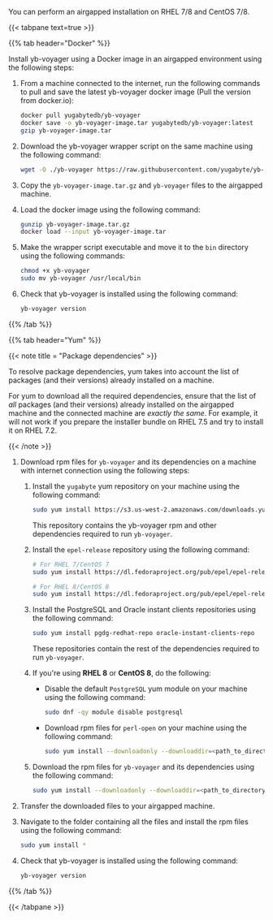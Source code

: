 <!--
+++
private=true
+++
-->

You can perform an airgapped installation on RHEL 7/8 and CentOS 7/8.

{{< tabpane text=true >}}

{{% tab header="Docker" %}}

Install yb-voyager using a Docker image in an airgapped environment using the following steps:

1. From a machine connected to the internet, run the following commands to pull and save the latest yb-voyager docker image (Pull the version from docker.io):

    ```sh
    docker pull yugabytedb/yb-voyager
    docker save -o yb-voyager-image.tar yugabytedb/yb-voyager:latest
    gzip yb-voyager-image.tar
    ```

1. Download the yb-voyager wrapper script on the same machine using the following command:

    ```sh
    wget -O ./yb-voyager https://raw.githubusercontent.com/yugabyte/yb-voyager/main/docker/yb-voyager-docker
    ```

1. Copy the `yb-voyager-image.tar.gz` and `yb-voyager` files to the airgapped machine.

1. Load the docker image using the following command:

    ```sh
    gunzip yb-voyager-image.tar.gz
    docker load --input yb-voyager-image.tar
    ```

1. Make the wrapper script executable and move it to the `bin` directory using the following commands:

    ```sh
    chmod +x yb-voyager
    sudo mv yb-voyager /usr/local/bin
    ```

1. Check that yb-voyager is installed using the following command:

    ```sh
    yb-voyager version
    ```

{{% /tab %}}

{{% tab header="Yum" %}}

{{< note title = "Package dependencies" >}}

To resolve package dependencies, yum takes into account the list of packages (and their versions) already installed on a machine.

For yum to download all the required dependencies, ensure that the list of *all* packages (and their versions) already installed on the airgapped machine and the connected machine are *exactly the same*. For example, it will not work if you prepare the installer bundle on RHEL 7.5 and try to install it on RHEL 7.2.

{{< /note >}}

1. Download rpm files for `yb-voyager` and its dependencies on a machine with internet connection using the following steps:

    1. Install the `yugabyte` yum repository on your machine using the following command:

        ```sh
        sudo yum install https://s3.us-west-2.amazonaws.com/downloads.yugabyte.com/repos/reporpms/yb-yum-repo-1.1-0.noarch.rpm
        ```

        This repository contains the yb-voyager rpm and other dependencies required to run `yb-voyager`.

    1. Install the `epel-release` repository using the following command:

        ```sh
        # For RHEL 7/CentOS 7
        sudo yum install https://dl.fedoraproject.org/pub/epel/epel-release-latest-7.noarch.rpm
        ```

        ```sh
        # For RHEL 8/CentOS 8
        sudo yum install https://dl.fedoraproject.org/pub/epel/epel-release-latest-8.noarch.rpm
        ```

    1. Install the PostgreSQL and Oracle instant clients repositories using the following command:

        ```sh
        sudo yum install pgdg-redhat-repo oracle-instant-clients-repo
        ```

        These repositories contain the rest of the dependencies required to run `yb-voyager`.

    1. If you're using **RHEL 8** or **CentOS 8**, do the following:

        - Disable the default `PostgreSQL` yum module on your machine using the following command:

            ```sh
            sudo dnf -qy module disable postgresql
            ```

        - Download rpm files for `perl-open` on your machine using the following command:

            ```sh
            sudo yum install --downloadonly --downloaddir=<path_to_directory> perl-open.noarch
            ```

    1. Download the rpm files for `yb-voyager` and its dependencies using the following command:

        ```sh
        sudo yum install --downloadonly --downloaddir=<path_to_directory> yb-voyager
        ```

1. Transfer the downloaded files to your airgapped machine.

1. Navigate to the folder containing all the files and install the rpm files using the following command:

    ```sh
    sudo yum install *
    ```

1. Check that yb-voyager is installed using the following command:

    ```sh
    yb-voyager version
    ```

{{% /tab %}}

{{< /tabpane >}}
